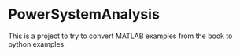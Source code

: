 # PowerSystemAnalysis
This is a project to try to convert MATLAB examples from the book to python examples.
